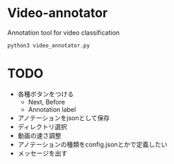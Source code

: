 # Video-annotator

Annotation tool for video classification  

```
python3 video_annotator.py
```

# TODO
- 各種ボタンをつける
	- Next, Before
	- Annotation label
- アノテーションをjsonとして保存
- ディレクトリ選択
- 動画の速さ調整
- アノテーションの種類をconfig.jsonとかで定義したい
- メッセージを出す